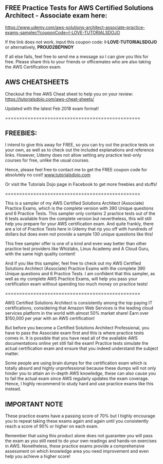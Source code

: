 ## FREE Practice Tests for AWS Certified Solutions Architect - Associate exam here: 

https://www.udemy.com/aws-solutions-architect-associate-practice-exams-sampler/?couponCode=I-LOVE-TUTORIALSDOJO

If the link does not work, input this coupon code: **I-LOVE-TUTORIALSDOJO** or alternatively, **PROUD2BEPINOY**

If all else fails, feel free to send me a message so I can give you this for free. 
Please share this to your friends or officemates who are also taking the AWS Certification exam.

## AWS CHEATSHEETS
Checkout the free AWS Cheat sheet to help you on your review: https://tutorialsdojo.com/aws-cheat-sheets/ 

Updated with the latest Feb 2018 exam format! 

================================================

## FREEBIES:

I intend to give this away for FREE, so you can try out the practice tests on your own, as well as to check out the included explanations and reference links. However, Udemy does not allow setting any practice test-only courses for free, unlike the usual courses. 

Hence, please feel free to contact me to get the FREE coupon code for absolutely no cost! www.tutorialsdojo.com

Or visit the Tutorials Dojo page in Facebook to get more freebies and stuffs!

================================================

This is a sampler of my AWS Certified Solutions Architect (Associate) Practice Exams, which is the complete version with 390 Unique questions and 6 Practice Tests. This sampler only contains 2 practice tests out of the 6 tests available from the complete version but nevertheless, this will still help you prepare for your AWS certification exam. And quite frankly, there are a lot of Practice Tests here in Udemy that rip you off with hundreds of dollars but does even not provide a sample 130 unique questions like this! 

This free sampler offer is one of a kind and even way better than other practice test providers like Whizlabs, Linux Academy and A Cloud Guru, with the same high quality content! 

And if you like this sampler, feel free to check out my AWS Certified Solutions Architect (Associate) Practice Exams with the complete 390 Unique questions and 6 Practice Tests. I am confident that this sampler, as well as my complete AWS Practice Exams, will help you pass your certification exam without spending too much money on practice tests!

================================================

AWS Certified Solutions Architect is consistently among the top paying IT certifications, considering that Amazon Web Services is the leading cloud services platform in the world with almost 50% market share! Earn over $150,000 per year with an AWS certification!

But before you become a Certified Solutions Architect Professional, you have to pass the Associate exam first and this is where practice tests comes in. It is possible that you have read all of the available AWS documentations online yet still fail the exam! Practice tests simulate the actual certification exam and ensure that you indeed understand the subject matter. 

Some people are using brain dumps for the certification exam which is totally absurd and highly unprofessional because these dumps will not only hinder you to attain an in-depth AWS knowledge, these can also cause you to fail the actual exam since AWS regularly updates the exam coverage. Hence, I highly recommend to study hard and use practice exams like this instead. 


## IMPORTANT NOTE 

These practice exams have a passing score of 70% but I highly encourage you to repeat taking these exams again and again until you consistently reach a score of 90% or higher on each exam. 

Remember that using this product alone does not guarantee you will pass the exam as you still need to do your own readings and hands-on exercises in AWS. Nonetheless, these practice exams provide a comprehensive assessment on which knowledge area you need improvement and even help you achieve a higher score!
